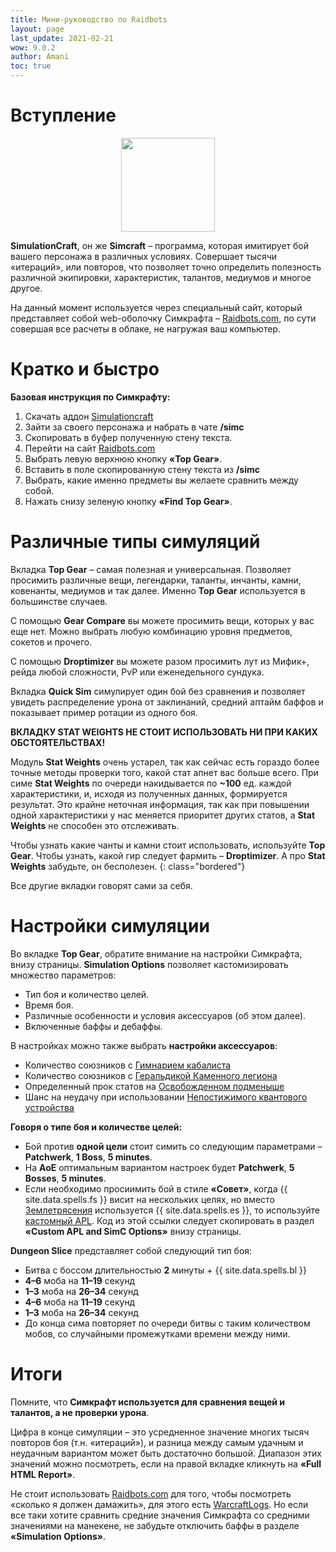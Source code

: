 ```yaml
---
title: Мини-руководство по Raidbots
layout: page
last_update: 2021-02-21
wow: 9.0.2
author: Amani
toc: true
---
```


# Вступление
<p align="center">
<img src="https://media.discordapp.net/attachments/780380654349189167/812820291750592572/pohESfYc_400x400.png" width=150x> 
</p>

**SimulationCraft**, он же **Simcraft** – программа, которая имитирует бой вашего персонажа в различных условиях. Совершает тысячи «итераций», или повторов, что позволяет точно определить полезность различной экипировки, характеристик, талантов, медиумов и многое другое. 

На данный момент используется через специальный сайт, который представляет собой web-оболочку Симкрафта – [Raidbots.com](https://www.raidbots.com/simbot), по сути совершая все расчеты в облаке, не нагружая ваш компьютер.

# Кратко и быстро

**Базовая инструкция по Симкрафту:**

1. Скачать аддон [Simulationcraft](https://www.curseforge.com/wow/addons/simulationcraft/download)
2. Зайти за своего персонажа и набрать в чате **/simc**
3. Скопировать в буфер полученную стену текста. 
4. Перейти на сайт [Raidbots.com](https://www.raidbots.com/simbot)
5. Выбрать левую верхнюю кнопку **«Top Gear»**.
6. Вставить в поле скопированную стену текста из **/simc** 
7. Выбрать, какие именно предметы вы желаете сравнить между собой. 
8. Нажать снизу зеленую кнопку **«Find Top Gear»**.

# Различные типы симуляций

Вкладка **Top Gear** – самая полезная и универсальная. Позволяет просимить различные вещи, легендарки, таланты, инчанты, камни, ковенанты, медиумов и так далее. Именно **Top Gear** используется в большинстве случаев.

С помощью **Gear Compare** вы можете просимить вещи, которых у вас еще нет. Можно выбрать любую комбинацию уровня предметов, сокетов и прочего.

С помощью **Droptimizer** вы можете разом просимить лут из Мифик+, рейда любой сложности, PvP или еженедельного сундука. 

Вкладка **Quick Sim** симулирует один бой без сравнения и позволяет увидеть распределение урона от заклинаний, средний аптайм баффов и показывает пример ротации из одного боя.

**ВКЛАДКУ STAT WEIGHTS НЕ СТОИТ ИСПОЛЬЗОВАТЬ НИ ПРИ КАКИХ ОБСТОЯТЕЛЬСТВАХ!**

Модуль **Stat Weights** очень устарел, так как сейчас есть гораздо более точные методы проверки того, какой стат апнет вас больше всего. При симе **Stat Weights** по очереди накидывается по **~100** ед. каждой характеристики, и, исходя из полученных данных, формируется результат. Это крайне неточная информация, так как при повышении одной характеристики у нас меняется приоритет других статов, а **Stat Weights** не способен это отслеживать.

Чтобы узнать какие чанты и камни стоит использовать, используйте **Top Gear**. Чтобы узнать, какой гир следует фармить – **Droptimizer**. А про **Stat Weights** забудьте, он бесполезен.
{: class="bordered"}

Все другие вкладки говорят сами за себя.

# Настройки симуляции

Во вкладке **Top Gear**, обратите внимание на настройки Симкрафта, внизу страницы. **Simulation Options** позволяет кастомизировать множество параметров:

* Тип боя и количество целей.
* Время боя.
* Различные особенности и условия аксессуаров (об этом далее).
* Включенные баффы и дебаффы.

В настройках можно также выбрать **настройки аксессуаров**:

* Количество союзников с [Гимнарием кабалиста](https://ru.wowhead.com/item=184028/)
* Количество союзников с [Геральдикой Каменного легиона](https://ru.wowhead.com/item=184027)
* Определенный прок статов на [Освобожденном подменыше](https://ru.wowhead.com/spell=330080)
* Шанс на неудачу при использовании [Непостижимого квантового устройства](https://ru.wowhead.com/item=179350)

**Говоря о типе боя и количестве целей:**

* Бой против **одной цели** стоит симить со следующим параметрами – **Patchwerk**, **1 Boss**, **5 minutes**.
* На **АоЕ** оптимальным вариантом настроек будет **Patchwerk**, **5 Bosses**, **5 minutes**. 
* Если необходимо просиимить бой в стиле **«Совет»**, когда {{ site.data.spells.fs }} висит на нескольких целях, но вместо [Землетрясения](https://ru.wowhead.com/spell=61882) используется {{ site.data.spells.es }}, то используйте [кастомный APL](https://pastebin.com/uevEyDKn). Код из этой ссылки следует скопировать в раздел **«Custom APL and SimC Options»** внизу страницы.

**Dungeon Slice** представляет собой следующий тип боя:

* Битва с боссом длительностью **2** минуты + {{ site.data.spells.bl }}
* **4–6** моба на **11–19** секунд
* **1–3** моба на **26–34** секунд
* **4–6** моба на **11–19** секунд
* **1–3** моба на **26–34** секунд
* До конца сима повторяет по очереди битвы с таким количеством мобов, со случайными промежутками времени между ними.

# Итоги

Помните, что **Симкрафт используется для сравнения вещей и талантов, а не проверки урона**.

Цифра в конце симуляции – это усредненное значение многих тысяч повторов боя (т.н. «итераций»), и разница между самым удачным и неудачным вариантом может быть достаточно большой. Диапазон этих значений можно посмотреть, если на правой вкладке кликнуть на **«Full HTML Report»**. 

Не стоит использовать [Raidbots.com](https://www.raidbots.com/simbot) для того, чтобы посмотреть «сколько я должен дамажить», для этого есть [WarcraftLogs](https://www.warcraftlogs.com/). Но если все таки хотите сравнить средние значения Симкрафта со средними значениями на манекене, не забудьте отключить баффы в разделе **«Simulation Options»**.
